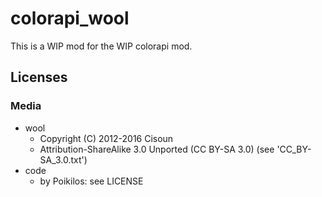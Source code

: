 # colorapi_wool
This is a WIP mod for the WIP colorapi mod.


## Licenses

### Media
- wool
  - Copyright (C) 2012-2016 Cisoun
  - Attribution-ShareAlike 3.0 Unported (CC BY-SA 3.0)
    (see 'CC_BY-SA_3.0.txt')
- code
  - by Poikilos: see LICENSE
